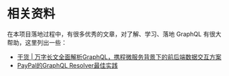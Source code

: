 # 相关资料

在本项目落地过程中，有很多优秀的文章，对了解、学习、落地 GraphQL 有很大帮助，这里列出一些：

* [干货 | 万字长文全面解析GraphQL，携程微服务背景下的前后端数据交互方案](https://mp.weixin.qq.com/s/PovMmO6ddcpBO5A2WtY89Q)
* [PayPal的GraphQL Resolver最佳实践](https://medium.com/paypal-engineering/graphql-resolvers-best-practices-cd36fdbcef55)